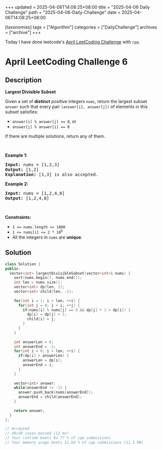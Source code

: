 +++
updated = 2025-04-06T14:08:25+08:00
title = "2025-04-06 Daily Challenge"
path = "2025-04-06-Daily-Challenge"
date = 2025-04-06T14:08:25+08:00

[taxonomies]
tags = ["Algorithm"]
categories = ["DailyChallenge"]
archives = ["archive"]
+++

Today I have done leetcode's [April LeetCoding Challenge](https://leetcode.com/problems/largest-divisible-subset/) with `cpp`.

<!-- more -->

# April LeetCoding Challenge 6

## Description

**Largest Divisible Subset**

<p>Given a set of <strong>distinct</strong> positive integers <code>nums</code>, return the largest subset <code>answer</code> such that every pair <code>(answer[i], answer[j])</code> of elements in this subset satisfies:</p>

<ul>
	<li><code>answer[i] % answer[j] == 0</code>, or</li>
	<li><code>answer[j] % answer[i] == 0</code></li>
</ul>

<p>If there are multiple solutions, return any of them.</p>

<p>&nbsp;</p>
<p><strong class="example">Example 1:</strong></p>

<pre>
<strong>Input:</strong> nums = [1,2,3]
<strong>Output:</strong> [1,2]
<strong>Explanation:</strong> [1,3] is also accepted.
</pre>

<p><strong class="example">Example 2:</strong></p>

<pre>
<strong>Input:</strong> nums = [1,2,4,8]
<strong>Output:</strong> [1,2,4,8]
</pre>

<p>&nbsp;</p>
<p><strong>Constraints:</strong></p>

<ul>
	<li><code>1 &lt;= nums.length &lt;= 1000</code></li>
	<li><code>1 &lt;= nums[i] &lt;= 2 * 10<sup>9</sup></code></li>
	<li>All the integers in <code>nums</code> are <strong>unique</strong>.</li>
</ul>


## Solution

``` cpp
class Solution {
public:
  vector<int> largestDivisibleSubset(vector<int>& nums) {
    sort(nums.begin(), nums.end());
    int len = nums.size();
    vector<int> dp(len, 1);
    vector<int> child(len, -1);
    
    for(int i = 1; i < len; ++i) {
      for(int j = 0; j < i; ++j) {
        if(nums[i] % nums[j] == 0 && dp[j] + 1 > dp[i]) {
          dp[i] = dp[j] + 1;
          child[i] = j;
        }
      }
    }
    
    int answerLen = 0;
    int answerEnd = -1;
    for(int i = 0; i < len; ++i) {
      if(dp[i] > answerLen) {
        answerLen = dp[i];
        answerEnd = i;
      }
    }
    
    vector<int> answer;
    while(answerEnd != -1) {
      answer.push_back(nums[answerEnd]);
      answerEnd = child[answerEnd];
    }
    
    return answer;
  }
};

// Accepted
// 49/49 cases passed (12 ms)
// Your runtime beats 92.77 % of cpp submissions
// Your memory usage beats 11.66 % of cpp submissions (11.5 MB)
```
